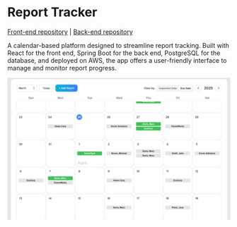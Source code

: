 # Report Tracker

[Front-end repository](https://github.com/allen11yu/report-tracker-frontend) | [Back-end repository](https://github.com/allen11yu/report-tracker-backend)

A calendar-based platform designed to streamline report tracking. Built with React for the front end, Spring Boot for the back end, PostgreSQL for the database, and deployed on AWS, the app offers a user-friendly interface to manage and monitor report progress.

![Demo report tracker](./assets/demo_snippet.PNG)